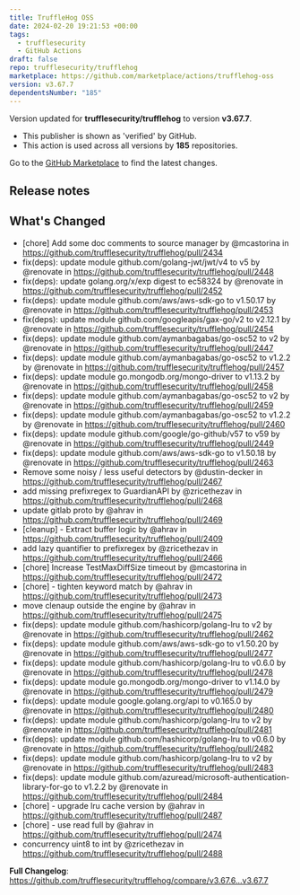```yaml
---
title: TruffleHog OSS
date: 2024-02-20 19:21:53 +00:00
tags:
  - trufflesecurity
  - GitHub Actions
draft: false
repo: trufflesecurity/trufflehog
marketplace: https://github.com/marketplace/actions/trufflehog-oss
version: v3.67.7
dependentsNumber: "185"
---
```



Version updated for **trufflesecurity/trufflehog** to version **v3.67.7**.
- This publisher is shown as 'verified' by GitHub.
- This action is used across all versions by **185** repositories.

Go to the [GitHub Marketplace](https://github.com/marketplace/actions/trufflehog-oss) to find the latest changes.

## Release notes

## What's Changed
* [chore] Add some doc comments to source manager by @mcastorina in https://github.com/trufflesecurity/trufflehog/pull/2434
* fix(deps): update module github.com/golang-jwt/jwt/v4 to v5 by @renovate in https://github.com/trufflesecurity/trufflehog/pull/2448
* fix(deps): update golang.org/x/exp digest to ec58324 by @renovate in https://github.com/trufflesecurity/trufflehog/pull/2452
* fix(deps): update module github.com/aws/aws-sdk-go to v1.50.17 by @renovate in https://github.com/trufflesecurity/trufflehog/pull/2453
* fix(deps): update module github.com/googleapis/gax-go/v2 to v2.12.1 by @renovate in https://github.com/trufflesecurity/trufflehog/pull/2454
* fix(deps): update module github.com/aymanbagabas/go-osc52 to v2 by @renovate in https://github.com/trufflesecurity/trufflehog/pull/2447
* fix(deps): update module github.com/aymanbagabas/go-osc52 to v1.2.2 by @renovate in https://github.com/trufflesecurity/trufflehog/pull/2457
* fix(deps): update module go.mongodb.org/mongo-driver to v1.13.2 by @renovate in https://github.com/trufflesecurity/trufflehog/pull/2458
* fix(deps): update module github.com/aymanbagabas/go-osc52 to v2 by @renovate in https://github.com/trufflesecurity/trufflehog/pull/2459
* fix(deps): update module github.com/aymanbagabas/go-osc52 to v1.2.2 by @renovate in https://github.com/trufflesecurity/trufflehog/pull/2460
* fix(deps): update module github.com/google/go-github/v57 to v59 by @renovate in https://github.com/trufflesecurity/trufflehog/pull/2449
* fix(deps): update module github.com/aws/aws-sdk-go to v1.50.18 by @renovate in https://github.com/trufflesecurity/trufflehog/pull/2463
* Remove some noisy / less useful detectors by @dustin-decker in https://github.com/trufflesecurity/trufflehog/pull/2467
* add missing prefixregex to GuardianAPI by @zricethezav in https://github.com/trufflesecurity/trufflehog/pull/2468
* update gitlab proto by @ahrav in https://github.com/trufflesecurity/trufflehog/pull/2469
* [cleanup] - Extract buffer logic by @ahrav in https://github.com/trufflesecurity/trufflehog/pull/2409
* add lazy quantifier to prefixregex by @zricethezav in https://github.com/trufflesecurity/trufflehog/pull/2466
* [chore] Increase TestMaxDiffSize timeout by @mcastorina in https://github.com/trufflesecurity/trufflehog/pull/2472
* [chore] - tighten keyword match by @ahrav in https://github.com/trufflesecurity/trufflehog/pull/2473
* move clenaup outside the engine by @ahrav in https://github.com/trufflesecurity/trufflehog/pull/2475
* fix(deps): update module github.com/hashicorp/golang-lru to v2 by @renovate in https://github.com/trufflesecurity/trufflehog/pull/2462
* fix(deps): update module github.com/aws/aws-sdk-go to v1.50.20 by @renovate in https://github.com/trufflesecurity/trufflehog/pull/2477
* fix(deps): update module github.com/hashicorp/golang-lru to v0.6.0 by @renovate in https://github.com/trufflesecurity/trufflehog/pull/2478
* fix(deps): update module go.mongodb.org/mongo-driver to v1.14.0 by @renovate in https://github.com/trufflesecurity/trufflehog/pull/2479
* fix(deps): update module google.golang.org/api to v0.165.0 by @renovate in https://github.com/trufflesecurity/trufflehog/pull/2480
* fix(deps): update module github.com/hashicorp/golang-lru to v2 by @renovate in https://github.com/trufflesecurity/trufflehog/pull/2481
* fix(deps): update module github.com/hashicorp/golang-lru to v0.6.0 by @renovate in https://github.com/trufflesecurity/trufflehog/pull/2482
* fix(deps): update module github.com/hashicorp/golang-lru to v2 by @renovate in https://github.com/trufflesecurity/trufflehog/pull/2483
* fix(deps): update module github.com/azuread/microsoft-authentication-library-for-go to v1.2.2 by @renovate in https://github.com/trufflesecurity/trufflehog/pull/2484
* [chore] - upgrade lru cache version by @ahrav in https://github.com/trufflesecurity/trufflehog/pull/2487
* [chore] - use read full by @ahrav in https://github.com/trufflesecurity/trufflehog/pull/2474
* concurrency uint8 to int by @zricethezav in https://github.com/trufflesecurity/trufflehog/pull/2488


**Full Changelog**: https://github.com/trufflesecurity/trufflehog/compare/v3.67.6...v3.67.7
